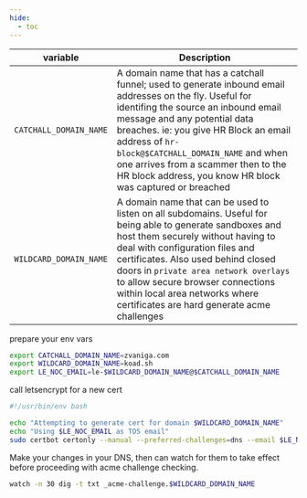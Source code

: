 ```yaml
---
hide:
  - toc
---
```


| variable    	  | Description                          |
| ------------------------ | ------------------------------------ |
| `CATCHALL_DOMAIN_NAME`  | A domain name that has a catchall funnel; used to generate inbound email addresses on the fly.  Useful for identifing the source an inbound email message and any potential data breaches. ie: you give HR Block an email address of `hr-block@$CATCHALL_DOMAIN_NAME` and when one arrives from a scammer then to the HR block address, you know HR block was captured or breached |
| `WILDCARD_DOMAIN_NAME`    	  | A domain name that can be used to listen on all subdomains.  Useful for being able to generate sandboxes and host them securely without having to deal with configuration files and certificates.   Also used behind closed doors in `private area network overlays` to allow secure browser connections within local area networks where certificates are hard generate acme challenges |

prepare your env vars
```bash
export CATCHALL_DOMAIN_NAME=zvaniga.com
export WILDCARD_DOMAIN_NAME=koad.sh
export LE_NOC_EMAIL=le-$WILDCARD_DOMAIN_NAME@$CATCHALL_DOMAIN_NAME
```

call letsencrypt for a new cert
```bash
#!/usr/bin/env bash

echo "Attempting to generate cert for domain $WILDCARD_DOMAIN_NAME"
echo "Using $LE_NOC_EMAIL as TOS email"
sudo certbot certonly --manual --preferred-challenges=dns --email $LE_NOC_EMAIL --agree-tos -d *.$WILDCARD_DOMAIN_NAME -d $WILDCARD_DOMAIN_NAME
```

Make your changes in your DNS, then can watch for them to take effect before proceeding with acme challenge checking.
```bash
watch -n 30 dig -t txt _acme-challenge.$WILDCARD_DOMAIN_NAME
```
